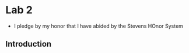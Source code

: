 # Lab 2
  - I pledge by my honor that I have abided by the Stevens HOnor System

## Introduction



